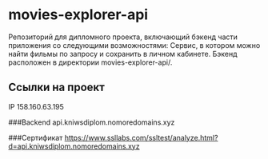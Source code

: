 # movies-explorer-api
Репозиторий для дипломного проекта, включающий бэкенд части приложения со следующими возможностями: Сервис, в котором можно найти фильмы по запросу и сохранить в личном кабинете. Бэкенд расположен в директории movies-explorer-api/.

## Ссылки на проект

IP 158.160.63.195

###Backend api.kniwsdiplom.nomoredomains.xyz

###Сертификат https://www.ssllabs.com/ssltest/analyze.html?d=api.kniwsdiplom.nomoredomains.xyz
